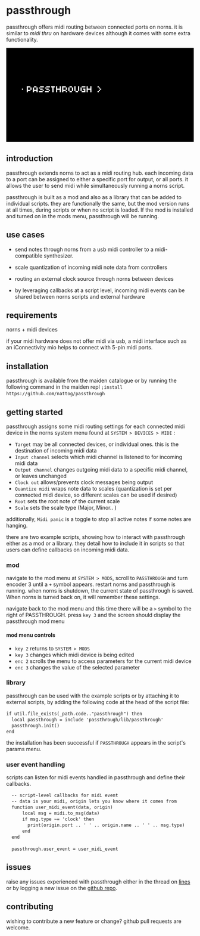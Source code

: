 # passthrough

passthrough offers midi routing between connected ports on norns. it is similar to _midi thru_ on hardware devices although it comes with some extra functionality.

![animated image of passthrough mod interface](img/mod_menu.gif)

## introduction

passthrough extends norns to act as a midi routing hub. each incoming data to a port can be assigned to either a specific port for output, or all ports. it allows the user to send midi while simultaneously running a norns script.

passthrough is built as a mod and also as a library that can be added to individual scripts. they are functionally the same, but the mod version runs at all times, during scripts or when no script is loaded. If the mod is installed and turned on in the mods menu, passthrough will be running.

## use cases

- send notes through norns from a usb midi controller to a midi-compatible synthesizer. 

- scale quantization of incoming midi note data from controllers

- routing an external clock source through norns between devices

- by leveraging callbacks at a script level, incoming midi events can be shared between norns scripts and external hardware

## requirements

norns + midi devices

if your midi hardware does not offer midi via usb, a midi interface such as an iConnectivity mio helps to connect with 5-pin midi ports.

## installation

passthrough is available from the maiden catalogue or by running the following command in the maiden repl
`;install https://github.com/nattog/passthrough`

## getting started

passthrough assigns some midi routing settings for each connected midi device in the norns system menu found at `SYSTEM > DEVICES > MIDI` :
- `Target` may be all connected devices, or individual ones. this is the destination of incoming midi data 
- `Input channel` selects which midi channel is listened to for incoming midi data
- `Output channel` changes outgoing midi data to a specific midi channel, or leaves unchanged
- `Clock out` allows/prevents clock messages being output
- `Quantize midi` wraps note data to scales (quantization is set per connected midi device, so different scales can be used if desired)
- `Root` sets the root note of the current scale
- `Scale` sets the scale type (Major, Minor.. )

additionally, `Midi panic` is a toggle to stop all active notes if some notes are hanging.

there are two example scripts, showing how to interact with passthrough either as a mod or a library. they detail how to include it in scripts so that users can define callbacks on incoming midi data. 
### mod

navigate to the mod menu at `SYSTEM > MODS`, scroll to `PASSTHROUGH` and turn encoder 3 until a `+` symbol appears. restart norns and passthrough is running. when norns is shutdown, the current state of passthrough is saved. When norns is turned back on, it will remember these settings.

navigate back to the mod menu and this time there will be a `>` symbol to the right of PASSTHROUGH. press `key 3` and the screen should display the passthrough mod menu

#### mod menu controls
- `key 2` returns to `SYSTEM > MODS`
- `key 3` changes which midi device is being edited
- `enc 2` scrolls the menu to access parameters for the current midi device
- `enc 3` changes the value of the selected parameter

### library

passthrough can be used with the example scripts or by attaching it to external scripts, by adding the following code at the head of the script file:

```
if util.file_exists(_path.code.."passthrough") then
  local passthrough = include 'passthrough/lib/passthrough'
  passthrough.init()
end
```

the installation has been successful if `PASSTHROUGH` appears in the script's params menu.

### user event handling 

scripts can listen for midi events handled in passthrough and define their callbacks.

```
  -- script-level callbacks for midi event
  -- data is your midi, origin lets you know where it comes from
  function user_midi_event(data, origin)
      local msg = midi.to_msg(data)
      if msg.type ~= 'clock' then
        print(origin.port .. ' ' .. origin.name .. ' ' .. msg.type)
      end
  end

  passthrough.user_event = user_midi_event
```

## issues

raise any issues experienced with passthrough either in the thread on [lines](https://llllllll.co/t/passthrough/31156) or by logging a new issue on the [github repo](https://www.github.com/nattog/passthrough/issues).

## contributing

wishing to contribute a new feature or change? github pull requests are welcome.

